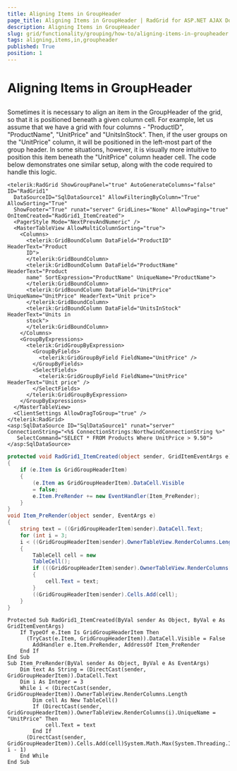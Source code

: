 ```yaml
---
title: Aligning Items in GroupHeader
page_title: Aligning Items in GroupHeader | RadGrid for ASP.NET AJAX Documentation
description: Aligning Items in GroupHeader
slug: grid/functionality/grouping/how-to/aligning-items-in-groupheader
tags: aligning,items,in,groupheader
published: True
position: 1
---
```


# Aligning Items in GroupHeader



## 

Sometimes it is necessary to align an item in the GroupHeader of the grid, so that it is positioned beneath a given column cell. For example, let us assume that we have a grid with four columns - "ProductID", "ProductName", "UnitPrice" and "UnitsInStock". Then, if the user groups on the "UnitPrice" column, it will be positioned in the left-most part of the group header. In some situations, however, it is visually more intuitive to position this item beneath the "UnitPrice" column header cell. The code below demonstrates one similar setup, along with the code required to handle this logic.

````ASP.NET
<telerik:RadGrid ShowGroupPanel="true" AutoGenerateColumns="false" ID="RadGrid1"
  DataSourceID="SqlDataSource1" AllowFilteringByColumn="True" AllowSorting="True"
  ShowFooter="True" runat="server" GridLines="None" AllowPaging="true" OnItemCreated="RadGrid1_ItemCreated">
  <PagerStyle Mode="NextPrevAndNumeric" />
  <MasterTableView AllowMultiColumnSorting="true">
    <Columns>
      <telerik:GridBoundColumn DataField="ProductID" HeaderText="Product
      ID">
      </telerik:GridBoundColumn>
      <telerik:GridBoundColumn DataField="ProductName" HeaderText="Product
      name" SortExpression="ProductName" UniqueName="ProductName">
      </telerik:GridBoundColumn>
      <telerik:GridBoundColumn DataField="UnitPrice" UniqueName="UnitPrice" HeaderText="Unit price">
      </telerik:GridBoundColumn>
      <telerik:GridBoundColumn DataField="UnitsInStock" HeaderText="Units in
      stock">
      </telerik:GridBoundColumn>
    </Columns>
    <GroupByExpressions>
      <telerik:GridGroupByExpression>
        <GroupByFields>
          <telerik:GridGroupByField FieldName="UnitPrice" />
        </GroupByFields>
        <SelectFields>
          <telerik:GridGroupByField FieldName="UnitPrice" HeaderText="Unit price" />
        </SelectFields>
      </telerik:GridGroupByExpression>
    </GroupByExpressions>
  </MasterTableView>
  <ClientSettings AllowDragToGroup="true" />
</telerik:RadGrid>
<asp:SqlDataSource ID="SqlDataSource1" runat="server" ConnectionString="<%$ ConnectionStrings:NorthwindConnectionString %>"
   SelectCommand="SELECT * FROM Products Where UnitPrice > 9.50">
</asp:SqlDataSource>  
````
````C#
protected void RadGrid1_ItemCreated(object sender, GridItemEventArgs e)
{
    if (e.Item is GridGroupHeaderItem)
    {
        (e.Item as GridGroupHeaderItem).DataCell.Visible
        = false;
        e.Item.PreRender += new EventHandler(Item_PreRender);
    }
}
void Item_PreRender(object sender, EventArgs e)
{
    string text = ((GridGroupHeaderItem)sender).DataCell.Text;
    for (int i = 3;
    i < ((GridGroupHeaderItem)sender).OwnerTableView.RenderColumns.Length; i++)
    {
        TableCell cell = new
        TableCell();
        if (((GridGroupHeaderItem)sender).OwnerTableView.RenderColumns[i].UniqueName == "UnitPrice")
        {
            cell.Text = text;
        }
        ((GridGroupHeaderItem)sender).Cells.Add(cell);
    }
}
````
````VB
Protected Sub RadGrid1_ItemCreated(ByVal sender As Object, ByVal e As GridItemEventArgs)
    If TypeOf e.Item Is GridGroupHeaderItem Then
      (TryCast(e.Item, GridGroupHeaderItem)).DataCell.Visible = False
        AddHandler e.Item.PreRender, AddressOf Item_PreRender
    End If
End Sub
Sub Item_PreRender(ByVal sender As Object, ByVal e As EventArgs)
    Dim text As String = (DirectCast(sender, GridGroupHeaderItem)).DataCell.Text
    Dim i As Integer = 3
    While i < (DirectCast(sender, GridGroupHeaderItem)).OwnerTableView.RenderColumns.Length
        Dim cell As New TableCell()
        If (DirectCast(sender, GridGroupHeaderItem)).OwnerTableView.RenderColumns(i).UniqueName = "UnitPrice" Then
            cell.Text = text
        End If
      (DirectCast(sender, GridGroupHeaderItem)).Cells.Add(cell)System.Math.Max(System.Threading.Interlocked.Increment(i), i - 1)
    End While
End Sub
````


